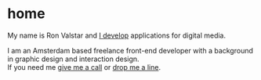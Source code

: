 <!--
  id: 2343
  date: 2014-04-01
  modified: 2022-12-02
  slug: home
  type: page
  excerpt: <p>My name is Ron Valstar and I make cool shit and I develop applications for digital media. I am an Amsterdam based freelance front-end developer with a background in graphic design and interaction design. If you need me give me a call or drop me a line.</p>
  metaKeyword: Ron Valstar
  metaDescription: I am an Amsterdam based freelance front-end developer with a background in graphic design and interaction design.
  inCv: 
  inPortfolio: 
  dateFrom: 
  dateTo:
-->

# home
 
<p>My name is Ron Valstar and <a href="/search?s=cool%20shit">I develop</a> applications for digital media.</p>
<p>I am an Amsterdam based freelance front-end developer with a background in graphic design and interaction design.<br />
If you need me <a title="06 33697212" href="tel:+31633697212">give me a call</a> or <a href="mailto:hello@ronvalstar.nl">drop me a line</a>.</p>

